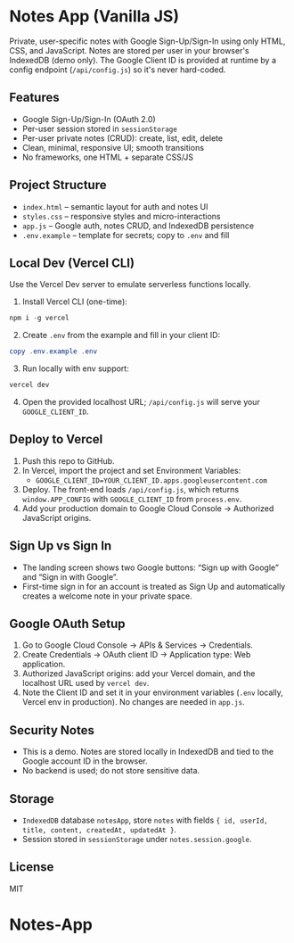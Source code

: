 Notes App (Vanilla JS)
======================

Private, user-specific notes with Google Sign-Up/Sign-In using only HTML, CSS, and JavaScript. Notes are stored per user in your browser's IndexedDB (demo only). The Google Client ID is provided at runtime by a config endpoint (`/api/config.js`) so it's never hard-coded.

Features
--------
- Google Sign-Up/Sign-In (OAuth 2.0)
- Per-user session stored in `sessionStorage`
- Per-user private notes (CRUD): create, list, edit, delete
- Clean, minimal, responsive UI; smooth transitions
- No frameworks, one HTML + separate CSS/JS

Project Structure
-----------------
- `index.html` – semantic layout for auth and notes UI
- `styles.css` – responsive styles and micro-interactions
- `app.js` – Google auth, notes CRUD, and IndexedDB persistence
- `.env.example` – template for secrets; copy to `.env` and fill

Local Dev (Vercel CLI)
----------------------
Use the Vercel Dev server to emulate serverless functions locally.

1) Install Vercel CLI (one-time):
```powershell
npm i -g vercel
```
2) Create `.env` from the example and fill in your client ID:
```powershell
copy .env.example .env
```
3) Run locally with env support:
```powershell
vercel dev
```
4) Open the provided localhost URL; `/api/config.js` will serve your `GOOGLE_CLIENT_ID`.

Deploy to Vercel
----------------
1) Push this repo to GitHub.
2) In Vercel, import the project and set Environment Variables:
	 - `GOOGLE_CLIENT_ID=YOUR_CLIENT_ID.apps.googleusercontent.com`
3) Deploy. The front-end loads `/api/config.js`, which returns `window.APP_CONFIG` with `GOOGLE_CLIENT_ID` from `process.env`.
4) Add your production domain to Google Cloud Console → Authorized JavaScript origins.

Sign Up vs Sign In
------------------
- The landing screen shows two Google buttons: “Sign up with Google” and “Sign in with Google”.
- First-time sign in for an account is treated as Sign Up and automatically creates a welcome note in your private space.

Google OAuth Setup
------------------
1. Go to Google Cloud Console → APIs & Services → Credentials.
2. Create Credentials → OAuth client ID → Application type: Web application.
3. Authorized JavaScript origins: add your Vercel domain, and the localhost URL used by `vercel dev`.
4. Note the Client ID and set it in your environment variables (`.env` locally, Vercel env in production). No changes are needed in `app.js`.

Security Notes
--------------
- This is a demo. Notes are stored locally in IndexedDB and tied to the Google account ID in the browser.
- No backend is used; do not store sensitive data.

Storage
-------
- `IndexedDB` database `notesApp`, store `notes` with fields `{ id, userId, title, content, createdAt, updatedAt }`.
- Session stored in `sessionStorage` under `notes.session.google`.

License
-------
MIT
# Notes-App